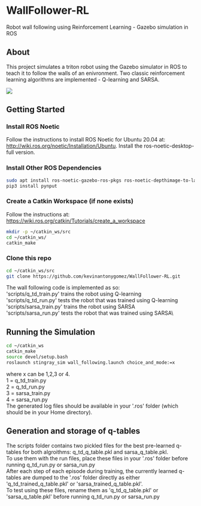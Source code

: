 # WallFollower-RL
Robot wall following using Reinforcement Learning - Gazebo simulation in ROS

## About
This project simulates a triton robot using the Gazebo simulator in ROS to teach it to follow the walls of an enivronment. Two classic reinforcement learning algorithms are implemented - Q-learning and SARSA.

![](https://github.com/kevinantonygomez/WallFollower-RL/blob/main/demo/demo.gif)

## Getting Started
### Install ROS Noetic
Follow the instructions to install ROS Noetic for Ubuntu 20.04 at: http://wiki.ros.org/noetic/Installation/Ubuntu. Install the ros-noetic-desktop-full version.

### Install Other ROS Dependencies
```bash
sudo apt install ros-noetic-gazebo-ros-pkgs ros-noetic-depthimage-to-laserscan ros-noetic-gmapping python3-catkin-tools python3-pip
pip3 install pynput
```

### Create a Catkin Workspace (if none exists)
Follow the instructions at: https://wiki.ros.org/catkin/Tutorials/create_a_workspace

```bash
mkdir -p ~/catkin_ws/src
cd ~/catkin_ws/
catkin_make
```

### Clone this repo
```bash
cd ~/catkin_ws/src
git clone https://github.com/kevinantonygomez/WallFollower-RL.git
```
The wall following code is implemented as so:\
'scripts/q_td_train.py' trains the robot using Q-learning\
'scripts/q_td_run.py' tests the robot that was trained using Q-learning\
'scripts/sarsa_train.py' trains the robot using SARSA\
'scripts/sarsa_run.py' tests the robot that was trained using SARSA\

## Running the Simulation

```bash
cd ~/catkin_ws
catkin_make
source devel/setup.bash
roslaunch stingray_sim wall_following.launch choice_and_mode:=x
```
where x can be 1,2,3 or 4.\
1 = q_td_train.py\
2 = q_td_run.py\
3 = sarsa_train.py\
4 = sarsa_run.py\
The generated log files should be available in your '.ros' folder (which should be in your Home directory).

## Generation and storage of q-tables
The scripts folder contains two pickled files for the best pre-learned q-tables for both
algroithms: q_td_q_table.pkl and sarsa_q_table.pkl.\
To use them with the run files, place these files in your '.ros' folder before running q_td_run.py or sarsa_run.py\
After each step of each episode during training, the currently learned q-tables are dumped to the '.ros' folder directly 
as either 'q_td_trained_q_table.pkl' or 'sarsa_trained_q_table.pkl'.\
To test using these files, rename them as 'q_td_q_table.pkl' or 'sarsa_q_table.pkl' before running q_td_run.py or sarsa_run.py